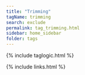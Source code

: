 ```yaml
---
title: "Trimming"
tagName: trimming
search: exclude
permalink: tag_trimming.html
sidebar: home_sidebar
folder: tags
---
```

{% include taglogic.html %}

{% include links.html %}
